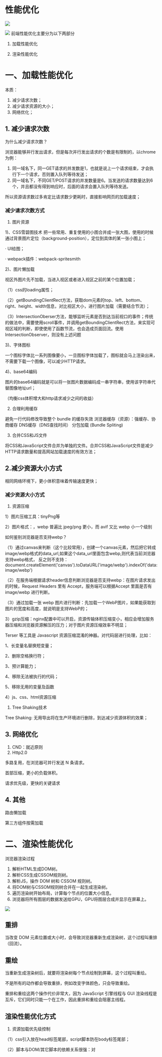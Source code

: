 # 性能优化
![](.img/2023-07-06-23-07-01.png)

![](.img/2023-07-09-12-11-32.png)
前端性能优化主要分为以下两部分

1. 加载性能优化

2. 渲染性能优化

# 一、加载性能优化

本质：

1. 减少请求次数；
2. 减少请求资源的大小；
3. 网络优化；

## 1. 减少请求次数

为什么减少请求次数？

浏览器能够并行发出请求，但是每次并行发出请求的个数是有限制的，以chrome为例：

1. 同一域名下，同一GET请求的并发数是1，也就是说上一个请求结束，才会执行下一个请求，否则置入队列等待发送；
2. 同一域名下，不同GET/POST请求的并发数量是6。当发送的请求数量达到6个，并且都没有得到响应时，后面的请求会置入队列等待发送。

所以资源请求数过多肯定比请求数少更耗时，直接影响网页的加载速度；

### 减少请求次数方式

1. 图片资源

1)、CSS雪碧图技术
把一些常用、重复使用的小图合并成一张大图，使用的时候通过背景图片定位（background-position），定位到具体的某一张小图上；

· UI给图；

· webpack插件：webpack-spritesmith

2)、图片懒加载

视区外图片先不加载，当进入视区或者进入视区之前的某个位置加载；

（1）css的loading属性；

（2）getBoundingClientRect方法，获取dom元素的top、left、bottom、right、height、width信息，对比视区大小，进行图片加载（需要结合节流）；

（3）IntersectionOberser方法，能够监听元素是否到达当前视口的事件；传统的做法中，需要使用scroll事件，并调用getBoundingClientRect方法，来实现可视区域的判断，即使使用了函数节流，也会造成页面回流。使用IntersectionObserver，则没有上述问题

3)、字体图标

一个图标字体比一系列图像要小，一旦图标字体加载了，图标就会马上渲染出来，不需要下载一个图像，可以减少HTTP请求。

4)、base64编码

图片的base64编码就是可以将一张图片数据编码成一串字符串，使用该字符串代替图像地址url；

（均衡css体积增大和http请求减少之间的收益）

2. 合理利用缓存

避免一行代码修改导致整个 bundle 的缓存失效
浏览器缓存（资源）：强缓存、协商缓存
DNS缓存（DNS查找时间）
分包加载 (Bundle Spliting)

3. 合并CSS和JS文件

将CSS和JavaScript文件合并为单独的文件。合并CSS和JavaScript文件是减少HTTP请求数量和提高网站加载速度的有效方法；

## 2.减少资源大小方式

相同网络环境下，更小体积意味着传输速度更快；

### 减少资源大小方式

1. 资源压缩

1）图片压缩工具：tinyPng等

2）图片格式：，webp 普遍比 jpeg/png 更小，而 avif 又比 webp 小一个级别

如何鉴别浏览器是否支持webp？

（1）通过canvas来判断（这个比较常用），创建一个canvas元素，然后把它转成image/webp格式的data_url,如果这个data_url里面包含webp,则代表当前浏览器支持webp格式， 反之则不支持：document.createElement('canvas').toDataURL('image/webp').indexOf('data:image/webp')

（2）在服务端根据请求header信息判断浏览器是否支持webp：在图片请求发出的时候，Request Headers 里有 Accept，服务端可以根据Accept 里面是否有 image/webp 进行判断。

（3）通过加载一张 webp 图片进行判断：先加载一个WebP图片，如果能获取到图片的宽度和高度，就说明是支持WebP的；

3）gzip压缩：nginx配置中可以开启，资源传输体积压缩变小，相应会增加服务器压缩和浏览器资源解压的压力；对于图片资源压缩效率不明显；

Terser 等工具是 Javascript 资源压缩混淆的神器。对代码层进行处理，比如：

1、长变量名替换短变量；

2、删除空格换行符；

3、预计算能力；

4、移除无法被执行的代码；

5、移除无用的变量及函数

4）js、css、html资源压缩

1. Tree Shaking技术

Tree Shaking: 无用导出将在生产环境进行删除，到达减少资源体积的效果；

## 3. 网络优化

1. CND：就近原则
2. Http2.0

多路复用，在浏览器可并行发送 N 条请求。

首部压缩，更小的负载体积。

请求优先级，更快的关键请求

## 4. 其他

路由懒加载

第三方组件按需加载



# 二、渲染性能优化

浏览器渲染过程
1. 解析HTML生成DOM树。
2. 解析CSS生成CSSOM规则树。
3. 解析JS，操作 DOM 树和 CSSOM 规则树。
4. 将DOM树与CSSOM规则树合并在一起生成渲染树。
5. 遍历渲染树开始布局，计算每个节点的位置大小信息。
6. 浏览器将所有图层的数据发送给GPU，GPU将图层合成并显示在屏幕上。

![](./img/2023-08-15-11-17-02.png)


## 重排

当改变 DOM 元素位置或大小时，会导致浏览器重新生成渲染树，这个过程叫重排（回流）。

## 重绘

当重新生成渲染树后，就要将渲染树每个节点绘制到屏幕，这个过程叫重绘。

不是所有的动作都会导致重排，例如改变字体颜色，只会导致重绘。

重排和重绘这两个操作代价非常大，因为 JavaScript 引擎线程与 GUI 渲染线程是互斥，它们同时只能一个在工作，因此重排和重绘会阻塞主线程。

## 渲染性能优化方式

1. 资源加载优先级控制

（1）css引入放在head标签尾部，script脚本防在body标签尾部；

（2）脚本与DOM/其它脚本的依赖关系很强：对<script>设置defer

（3）脚本与DOM/其它脚本的依赖关系不强：对<script>设置async

（4）preload 加载当前路由必需资源，优先级高，一般对于 Bundle资源使用preload；

（5）refetch 优先级低，在浏览器 idle 状态时加载资源，一般用以加载非首页资源；

（6）preload/prefetch

preload/prefetch 可控制 HTTP 请求优先级，从而达到关键请求更快响应的目的；
dns-prefetch，可对主机地址的 DNS 进行预解析。

（7）js和css的引入位置/script类型设置

2. 减少重排重绘

减少页面DOM操作；

对 DOM 元素执行一系列操作，可以将 DOM 元素脱离文档流，修改完成后，再将它带回文档。例如：隐藏元素（display:none）、文档碎片（DocumentFragement）等（虚拟dom）；

用 JavaScript 修改样式时，最好不要直接修改单个样式属性，而是替换 class 来改变样式；

合理使用防抖和节流；

2. 利用缓存

页面缓存（keep-alive），接口缓存（减少数据更新导致的页面刷新）

3. Web Worker

用于那些处理纯数据，或者与浏览器 UI 无关的长时间运行脚本；

客户端javascript一个基本的特性是单线程：比如，浏览器无法同时运行两个事件处理程序，它也无法在一个事件处理程序运行的时候触发一个计时器。Web Worker是HTML5提供的一个javascript多线程解决方案，可以将一些大计算量的代码交由web Worker运行，从而避免阻塞用户界面，在执行复杂计算和数据处理时，这个API非常有用

但是，使用一些新的API的同时，也要注意其浏览器兼容性
